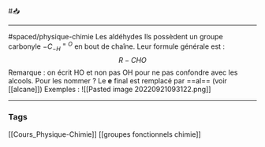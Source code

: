 #📥 
___
#spaced/physique-chimie 
Les aldéhydes Ils possèdent un groupe carbonyle $-C^{=O}_{-H}$ en bout de chaîne. Leur formule générale est : $$R-CHO$$Remarque : on écrit HO et non pas OH pour ne pas confondre avec les alcools. 
Pour les nommer ? Le **e** final est remplacé par ==al== (voir [[alcane]])
Exemples : ![[Pasted image 20220921093122.png]]


---
### Tags
[[Cours_Physique-Chimie]] [[groupes fonctionnels chimie]]